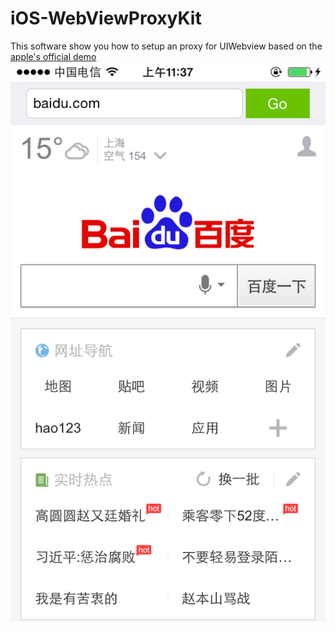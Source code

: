 iOS-WebViewProxyKit
===================

This software show you how to setup an proxy for UIWebview based on the [apple's official demo]("https://developer.apple.com/library/ios/samplecode/CustomHTTPProtocol/Listings/Read_Me_About_CustomHTTPProtocol_txt.html")
![iOS-WebViewProxyKit](https://raw.githubusercontent.com/zhanleewo/iOS-WebViewProxyKit/master/screen-01.PNG)
